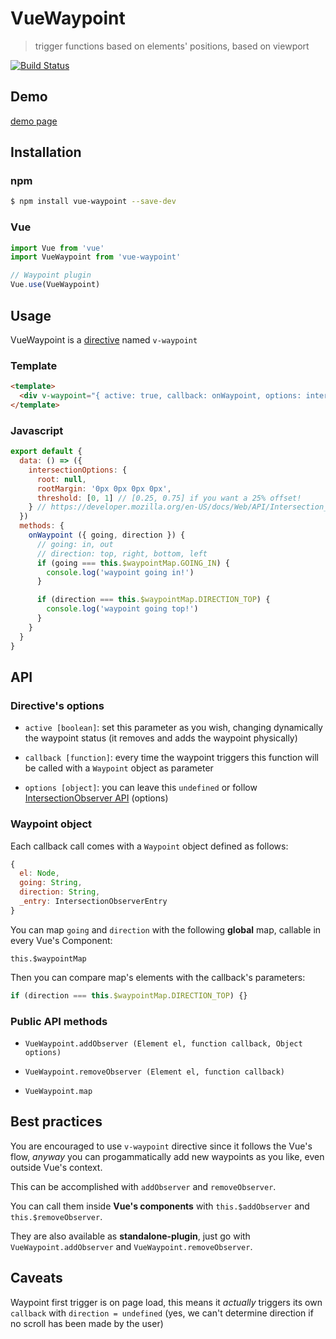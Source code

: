 # VueWaypoint

> trigger functions based on elements' positions, based on viewport

[![Build Status](https://travis-ci.org/scaccogatto/vue-waypoint.svg?branch=master)](https://travis-ci.org/scaccogatto/vue-waypoint)

## Demo
[demo page](https://scaccogatto.github.io/vue-waypoint/)

## Installation

### npm

```bash
$ npm install vue-waypoint --save-dev
```

### Vue

```js
import Vue from 'vue'
import VueWaypoint from 'vue-waypoint'

// Waypoint plugin
Vue.use(VueWaypoint)
```

## Usage

VueWaypoint is a [directive](https://vuejs.org/v2/guide/syntax.html#Directives) named `v-waypoint`

### Template

```html
<template>
  <div v-waypoint="{ active: true, callback: onWaypoint, options: intersectionOptions }"></div>
</template>

```

### Javascript

```js
export default {
  data: () => ({
    intersectionOptions: {
      root: null,
      rootMargin: '0px 0px 0px 0px',
      threshold: [0, 1] // [0.25, 0.75] if you want a 25% offset!
    } // https://developer.mozilla.org/en-US/docs/Web/API/Intersection_Observer_API
  })
  methods: {
    onWaypoint ({ going, direction }) {
      // going: in, out
      // direction: top, right, bottom, left
      if (going === this.$waypointMap.GOING_IN) {
        console.log('waypoint going in!')
      }

      if (direction === this.$waypointMap.DIRECTION_TOP) {
        console.log('waypoint going top!')
      }
    }
  }
}
```

## API

### Directive's options

- `active [boolean]`: set this parameter as you wish, changing dynamically the waypoint status (it removes and adds the waypoint physically)

- `callback [function]`: every time the waypoint triggers this function will be called with a `Waypoint` object as parameter

- `options [object]`: you can leave this `undefined` or follow [IntersectionObserver API](https://developer.mozilla.org/en-US/docs/Web/API/Intersection_Observer_API) (options)

### Waypoint object

Each callback call comes with a `Waypoint` object defined as follows:

```js
{
  el: Node,
  going: String,
  direction: String,
  _entry: IntersectionObserverEntry
}
```

You can map `going` and `direction` with the following **global** map, callable in every Vue's Component:

`this.$waypointMap`

Then you can compare map's elements with the callback's parameters:

```js
if (direction === this.$waypointMap.DIRECTION_TOP) {}
```

### Public API methods

- `VueWaypoint.addObserver (Element el, function callback, Object options)`

- `VueWaypoint.removeObserver (Element el, function callback)`

- `VueWaypoint.map`

## Best practices

You are encouraged to use `v-waypoint` directive since it follows the Vue's flow, *anyway* you can progammatically add new waypoints as you like, even outside Vue's context.

This can be accomplished with `addObserver` and `removeObserver`.

You can call them inside **Vue's components** with `this.$addObserver` and `this.$removeObserver`.

They are also available as **standalone-plugin**, just go with `VueWaypoint.addObserver` and `VueWaypoint.removeObserver`.

## Caveats

Waypoint first trigger is on page load, this means it *actually* triggers its own `callback` with `direction = undefined` (yes, we can't determine direction if no scroll has been made by the user)

